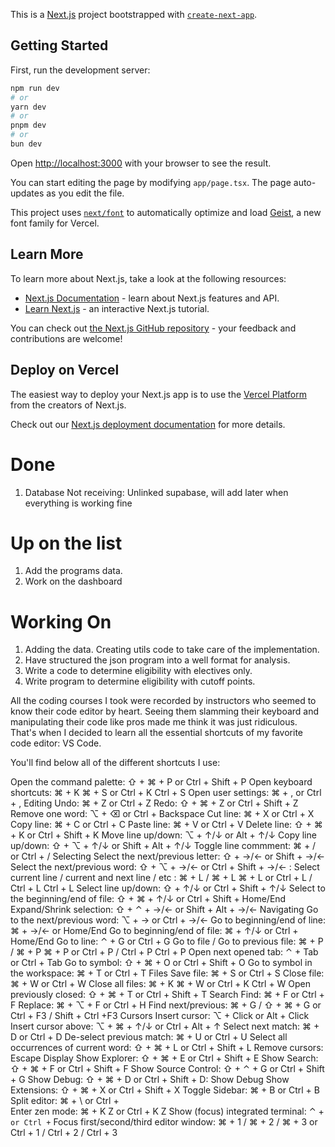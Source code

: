 This is a [Next.js](https://nextjs.org) project bootstrapped with [`create-next-app`](https://nextjs.org/docs/app/api-reference/cli/create-next-app).

## Getting Started

First, run the development server:

```bash
npm run dev
# or
yarn dev
# or
pnpm dev
# or
bun dev
```

Open [http://localhost:3000](http://localhost:3000) with your browser to see the result.

You can start editing the page by modifying `app/page.tsx`. The page auto-updates as you edit the file.

This project uses [`next/font`](https://nextjs.org/docs/app/building-your-application/optimizing/fonts) to automatically optimize and load [Geist](https://vercel.com/font), a new font family for Vercel.

## Learn More

To learn more about Next.js, take a look at the following resources:

- [Next.js Documentation](https://nextjs.org/docs) - learn about Next.js features and API.
- [Learn Next.js](https://nextjs.org/learn) - an interactive Next.js tutorial.

You can check out [the Next.js GitHub repository](https://github.com/vercel/next.js) - your feedback and contributions are welcome!

## Deploy on Vercel

The easiest way to deploy your Next.js app is to use the [Vercel Platform](https://vercel.com/new?utm_medium=default-template&filter=next.js&utm_source=create-next-app&utm_campaign=create-next-app-readme) from the creators of Next.js.

Check out our [Next.js deployment documentation](https://nextjs.org/docs/app/building-your-application/deploying) for more details.


# Done
1. Database Not receiving: Unlinked supabase, will add later when everything is working fine

# Up on the list
1. Add the programs data.
2. Work on the dashboard

# Working On
1. Adding the data. Creating utils code to take care of the implementation.
2. Have structured the json program into a well format for analysis.
3. Write a code to determine eligibility with electives only.
4. Write program to determine eligibility with cutoff points.


All the coding courses I took were recorded by instructors who seemed to know their code editor by heart. Seeing them slamming their keyboard and manipulating their code like pros made me think it was just ridiculous. That's when I decided to learn all the essential shortcuts of my favorite code editor: VS Code.

You'll find below all of the different shortcuts I use:

Open the command palette: ⇧ + ⌘ + P or Ctrl + Shift + P
Open keyboard shortcuts: ⌘ + K ⌘ + S or Ctrl + K Ctrl + S
Open user settings: ⌘ + , or Ctrl + ,
Editing
Undo: ⌘ + Z or Ctrl + Z
Redo: ⇧ + ⌘ + Z or Ctrl + Shift + Z
Remove one word: ⌥ + ⌫ or Ctrl + Backspace
Cut line: ⌘ + X or Ctrl + X
Copy line: ⌘ + C or Ctrl + C
Paste line: ⌘ + V or Ctrl + V
Delete line: ⇧ + ⌘ + K or Ctrl + Shift + K
Move line up/down: ⌥ + ↑/↓ or Alt + ↑/↓
Copy line up/down: ⇧ + ⌥ + ↑/↓ or Shift + Alt + ↑/↓
Toggle line commment: ⌘ + / or Ctrl + /
Selecting
Select the next/previous letter: ⇧ + →/← or Shift + →/←
Select the next/previous word: ⇧ + ⌥ + →/← or Ctrl + Shift + →/←
: Select current line / current and next line / etc : ⌘ + L / ⌘ + L ⌘ + L or Ctrl + L / Ctrl + L Ctrl + L
Select line up/down: ⇧ + ↑/↓ or Ctrl + Shift + ↑/↓
Select to the beginning/end of file: ⇧ + ⌘ + ↑/↓ or Ctrl + Shift + Home/End
Expand/Shrink selection: ⇧ + ⌃ + →/← or Shift + Alt + →/←
Navigating
Go to the next/previous word: ⌥ + → or Ctrl + →/←
Go to beginning/end of line: ⌘ + →/← or Home/End
Go to beginning/end of file: ⌘ + ↑/↓ or Ctrl + Home/End
Go to line: ⌃ + G or Ctrl + G
Go to file / Go to previous file: ⌘ + P / ⌘ + P ⌘ + P or Ctrl + P / Ctrl + P Ctrl + P
Open next opened tab: ⌃ + Tab or Ctrl + Tab
Go to symbol: ⇧ + ⌘ + O or Ctrl + Shift + O
Go to symbol in the workspace: ⌘ + T or Ctrl + T
Files
Save file: ⌘ + S or Ctrl + S
Close file: ⌘ + W or Ctrl + W
Close all files: ⌘ + K ⌘ + W or Ctrl + K Ctrl + W
Open previously closed: ⇧ + ⌘ + T or Ctrl + Shift + T
Search
Find: ⌘ + F or Ctrl + F
Replace: ⌘ + ⌥ + F or Ctrl + H
Find next/previous: ⌘ + G / ⇧ + ⌘ + G or Ctrl + F3 / Shift + Ctrl +F3
Cursors
Insert cursor: ⌥ + Click or Alt + Click
Insert cursor above: ⌥ + ⌘ + ↑/↓ or Ctrl + Alt + ↑
Select next match: ⌘ + D or Ctrl + D
De-select previous match: ⌘ + U or Ctrl + U
Select all occurrences of current word: ⇧ + ⌘ + L or Ctrl + Shift + L
Remove cursors: Escape
Display
Show Explorer: ⇧ + ⌘ + E or Ctrl + Shift + E
Show Search: ⇧ + ⌘ + F or Ctrl + Shift + F
Show Source Control: ⇧ + ⌃ + G or Ctrl + Shift + G
Show Debug: ⇧ + ⌘ + D or Ctrl + Shift + D: Show Debug
Show Extensions: ⇧ + ⌘ + X or Ctrl + Shift + X
Toggle Sidebar: ⌘ + B or Ctrl + B
Split editor: ⌘ + \ or Ctrl + \
Enter zen mode: ⌘ + K Z or Ctrl + K Z
Show (focus) integrated terminal: ⌃ + ` or Ctrl + `
Focus first/second/third editor window: ⌘ + 1 / ⌘ + 2 / ⌘ + 3 or Ctrl + 1 / Ctrl + 2 / Ctrl + 3